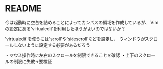 # README

今は起動時に空白を詰めることによってカンバスの領域を作成しているが、
Vimの設定にある'virtualedit'を利用したほうがよいのではないか？

'virtualedit'を使うには'scroll'や'sidescroll'などを設定し、
ウィンドウがスクロールしないように設定する必要があるだろう

・マウス操作時に左右のスクロールを制限できることを確認
・上下のスクロールの制限に失敗→要検証
